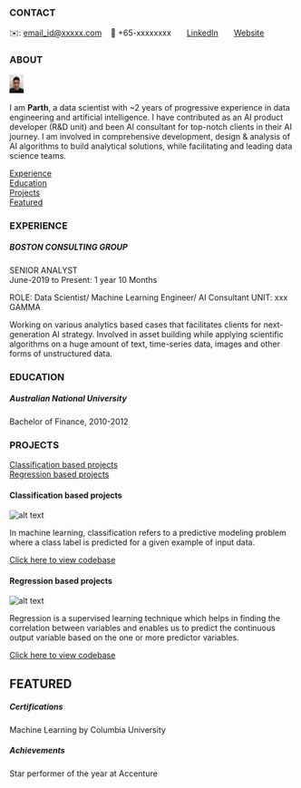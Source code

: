 <!-- CONTACT Section Starts -->
### CONTACT

<!-- Add your details -->
✉️: email_id@xxxxx.com 
&nbsp;&nbsp; 📲 +65-xxxxxxxx
&nbsp;&nbsp;&nbsp;&nbsp;&nbsp; [LinkedIn](https://www.linkedin.com/in/parthrashiwala/) 
&nbsp;&nbsp;&nbsp;&nbsp;&nbsp; [Website](https://xxxxxxxx.com/)
<!-- CONTACT Section Ends -->

<!-- ABOUT Section Starts -->
### ABOUT
<!-- Add link to your picture -->

<!--<img src="https://raw.githubusercontent.com/anarchy89/parth/main/images/IMG_1166.JPG" width="50%" height="50%">-->
<!--![alt text](https://raw.githubusercontent.com/anarchy89/parth/main/images/IMG_1166.JPG){:height="25%" width="25%"}-->
<img src="https://raw.githubusercontent.com/anarchy89/parth/main/images/IMG_1166.JPG" width=5% height=5%>

<!-- Add your details -->

I am __Parth__, a data scientist with ~2 years of progressive experience in data engineering and artificial intelligence. I have contributed as an AI product developer (R&D unit) and been AI consultant for top-notch clients in their AI journey. I am involved in comprehensive development, design & analysis of AI algorithms to build analytical solutions, while facilitating and leading data science teams.


<!-- Add link to the sections -->
[Experience](#experience) <br>
[Education](#education) <br>
[Projects](#projects) <br>
[Featured](#featured) <br> 

<!-- ABOUT Section Ends -->

<!-- EXPERIENCE Section Starts -->
### EXPERIENCE
<!-- Add your details -->
##### BOSTON CONSULTING GROUP
SENIOR ANALYST<br>
June-2019 to Present: 1 year 10 Months

ROLE: Data Scientist/ Machine Learning Engineer/ AI Consultant
UNIT: xxx GAMMA

Working on various analytics based cases that facilitates clients for next-generation AI strategy. Involved in asset building while applying scientific algorithms on a huge amount of text, time-series data, images and other forms of unstructured data.

<!-- EXPERIENCE Section Ends -->

<!-- EDUCATION Section Starts -->
### EDUCATION
<!-- Add your details -->
##### Australian National University
Bachelor of Finance, 2010-2012

<!-- EDUCATION Section Ends -->

<!-- PROJECTS Section Starts -->
### PROJECTS
<!-- Add your details -->

[Classification based projects](#classification-based-projects) <br>
[Regression based projects](#regression-based-projects) <br>

<!-- Add your details -->

#### Classification based projects
![alt text](https://raw.githubusercontent.com/krvishwesh54/Kumar-Vishwesh/main/images/Classification.png)

In machine learning, classification refers to a predictive modeling problem where a class label is predicted for a given example of input data.

[Click here to view codebase](https://github.com/krvishwesh54/DataScience_DeepLearning_MachineLearning/tree/master/Classification)

#### Regression based projects
![alt text](https://raw.githubusercontent.com/krvishwesh54/Kumar-Vishwesh/main/images/Regression.jpg)

Regression is a supervised learning technique which helps in finding the correlation between variables and enables us to predict the continuous output variable based on the one or more predictor variables.

[Click here to view codebase](https://github.com/krvishwesh54/DataScience_DeepLearning_MachineLearning/tree/master/Regression)

<!-- PROJECTS Section Ends -->

<!-- FEATURED Section Starts -->
## FEATURED
<!-- Add your details -->
##### Certifications
Machine Learning by Columbia University

##### Achievements
Star performer of the year at Accenture
<!-- FEATURED Section Ends -->
